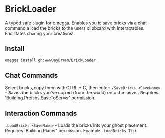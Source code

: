 # BrickLoader

A typed safe plugin for [omegga](https://github.com/brickadia-community/omegga). Enables you to save bricks via a chat command a load the bricks to the users clipboard with Interactables. Facilitates sharing your creations!


## Install

`omegga install gh:wwwDayDream/BrickLoader`

## Chat Commands

Select bricks, copy them with CTRL + C, then enter:
`/SaveBricks <SaveName>` - Saves the bricks you've copied (from the world) onto the server. Requires 'Building.Prefabs.SaveToServer' permission.

## Interaction Commands

`.LoadBricks <SaveName>` - Loads the bricks into your ghost placement. Requires 'Building.Placer' permission.
Example `.LoadBricks Test`

